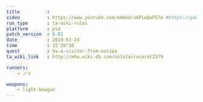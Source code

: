 ```yaml
---
title          :
video          : https://www.youtube.com/embed/vKPLwQxFG7o #https://youtu.be/vKPLwQxFG7o
run_type       : ta-wiki-rules
platform       : ps4
patch_version  : 6.01
date           : 2019-03-24
time           : 15'39"18
quest          : 9★-a-visitor-from-eorzea
ta_wiki_link   : http://mhw.wiki-db.com/solota/record/2579

runners:
    - ノイ

weapons:
    - light-bowgun
---
```

